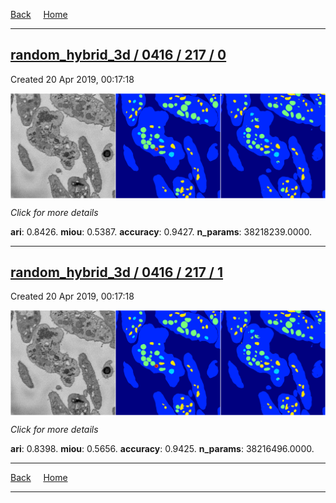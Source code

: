 
[Back](..)&nbsp;&nbsp;&nbsp;&nbsp;&nbsp;[Home](https://leapmanlab.github.io/snapshots)

---

<div class="summary"><a href="0"><h2>random_hybrid_3d / 0416 / 217 / 0</h2></a><p>Created 20 Apr 2019, 00:17:18
</p><a href="0"><img src="0/media/summary.png" align="center"></a><p>
<i>Click for more details</i>
</p></div>

**ari**: 0.8426. **miou**: 0.5387. **accuracy**: 0.9427. **n_params**: 38218239.0000. 

---

<div class="summary"><a href="1"><h2>random_hybrid_3d / 0416 / 217 / 1</h2></a><p>Created 20 Apr 2019, 00:17:18
</p><a href="1"><img src="1/media/summary.png" align="center"></a><p>
<i>Click for more details</i>
</p></div>

**ari**: 0.8398. **miou**: 0.5656. **accuracy**: 0.9425. **n_params**: 38216496.0000. 

---

[Back](..)&nbsp;&nbsp;&nbsp;&nbsp;&nbsp;[Home](https://leapmanlab.github.io/snapshots)

---